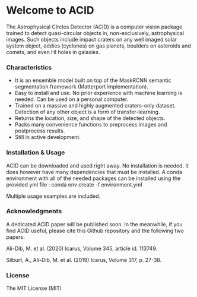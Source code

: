 # Welcome to ACID

The Astrophysical CIrcles Detector (ACID) is a computer vision package trained to detect quasi-circular objects in, non-exclusively, astrophysical images. Such objects include impact craters on any well imaged solar system object, eddies (cyclones) on gas planets, boulders on asteroids and comets, and even HI holes in galaxies. 

### Characteristics 
- It is an ensemble model built on top of the MaskRCNN semantic segmentation framework (Matterport implementation). 
- Easy to install and use. No prior experience with machine learning is needed. Can be used on a personal computer.
- Trained on a massive and highly augmented craters-only dataset. Detection of any other object is a form of transfer-learning.
- Returns the location, size, and shape of the detected objects. 
- Packs many convenience functions to preprocess images and postprocess results. 
- Still in active development. 

### Installation & Usage
ACID can be downloaded and used right away. No installation is needed. It does however have many dependencies that must be installed. A conda environment with all of the needed packages can be installed using the provided yml file : conda env create -f environment.yml 

Multiple usage examples are included. 

### Acknowledgments
A dedicated ACID paper will be published soon. In the meanwhile, if you find ACID useful, please cite this Github repository and the following two papers:

Ali-Dib, M. et al. (2020) Icarus, Volume 345, article id. 113749.

Silburt, A., Ali-Dib, M. et al. (2019) Icarus, Volume 317, p. 27-38.

### License
The MIT License (MIT)


